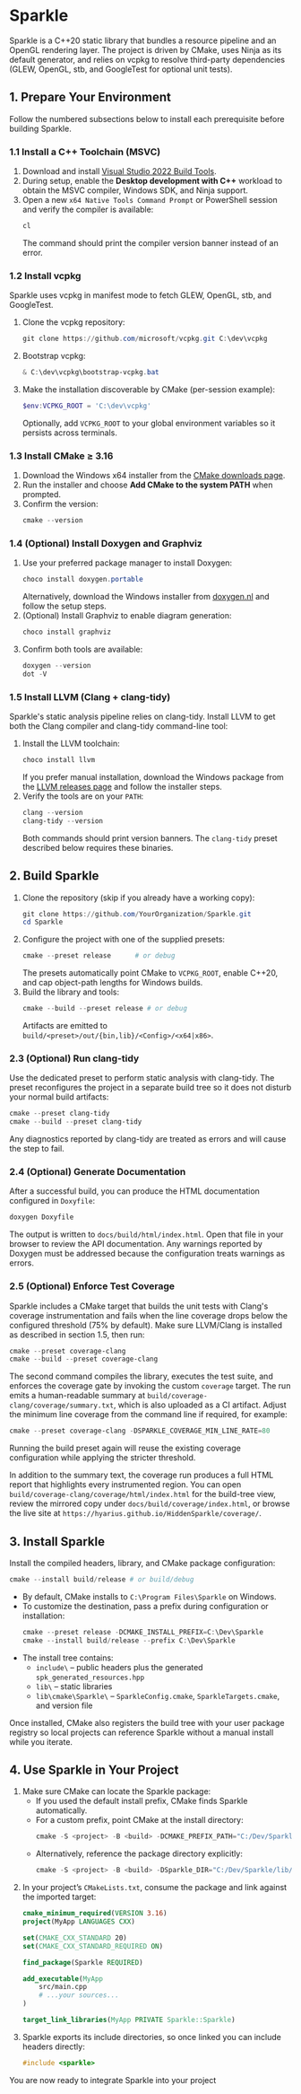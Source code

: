 # Sparkle

Sparkle is a C++20 static library that bundles a resource pipeline and an OpenGL rendering layer. The project is driven by CMake, uses Ninja as its default generator, and relies on vcpkg to resolve third-party dependencies (GLEW, OpenGL, stb, and GoogleTest for optional unit tests).

## 1. Prepare Your Environment

Follow the numbered subsections below to install each prerequisite before building Sparkle.

### 1.1 Install a C++ Toolchain (MSVC)

1. Download and install [Visual Studio 2022 Build Tools](https://visualstudio.microsoft.com/downloads/).
2. During setup, enable the **Desktop development with C++** workload to obtain the MSVC compiler, Windows SDK, and Ninja support.
3. Open a new `x64 Native Tools Command Prompt` or PowerShell session and verify the compiler is available:
   ```powershell
   cl
   ```
   The command should print the compiler version banner instead of an error.

### 1.2 Install vcpkg

Sparkle uses vcpkg in manifest mode to fetch GLEW, OpenGL, stb, and GoogleTest.

1. Clone the vcpkg repository:
   ```powershell
   git clone https://github.com/microsoft/vcpkg.git C:\dev\vcpkg
   ```
2. Bootstrap vcpkg:
   ```powershell
   & C:\dev\vcpkg\bootstrap-vcpkg.bat
   ```
3. Make the installation discoverable by CMake (per-session example):
   ```powershell
   $env:VCPKG_ROOT = 'C:\dev\vcpkg'
   ```
   Optionally, add `VCPKG_ROOT` to your global environment variables so it persists across terminals.

### 1.3 Install CMake ≥ 3.16

1. Download the Windows x64 installer from the [CMake downloads page](https://cmake.org/download/).
2. Run the installer and choose **Add CMake to the system PATH** when prompted.
3. Confirm the version:
   ```powershell
   cmake --version
   ```

### 1.4 (Optional) Install Doxygen and Graphviz

1. Use your preferred package manager to install Doxygen:
   ```powershell
   choco install doxygen.portable
   ```
   Alternatively, download the Windows installer from [doxygen.nl](https://www.doxygen.nl/download.html) and follow the setup steps.
2. (Optional) Install Graphviz to enable diagram generation:
   ```powershell
   choco install graphviz
   ```
3. Confirm both tools are available:
   ```powershell
   doxygen --version
   dot -V
   ```

### 1.5 Install LLVM (Clang + clang-tidy)

Sparkle's static analysis pipeline relies on clang-tidy. Install LLVM to get both the Clang compiler and clang-tidy command-line tool:

1. Install the LLVM toolchain:
   ```powershell
   choco install llvm
   ```
   If you prefer manual installation, download the Windows package from the [LLVM releases page](https://releases.llvm.org/) and follow the installer steps.
2. Verify the tools are on your `PATH`:
   ```powershell
   clang --version
   clang-tidy --version
   ```
   Both commands should print version banners. The `clang-tidy` preset described below requires these binaries.

## 2. Build Sparkle

1. Clone the repository (skip if you already have a working copy):
   ```powershell
   git clone https://github.com/YourOrganization/Sparkle.git
   cd Sparkle
   ```
2. Configure the project with one of the supplied presets:
   ```powershell
   cmake --preset release      # or debug
   ```
   The presets automatically point CMake to `VCPKG_ROOT`, enable C++20, and cap object-path lengths for Windows builds.
3. Build the library and tools:
   ```powershell
   cmake --build --preset release # or debug
   ```
   Artifacts are emitted to `build/<preset>/out/{bin,lib}/<Config>/<x64|x86>`.

### 2.3 (Optional) Run clang-tidy

Use the dedicated preset to perform static analysis with clang-tidy. The preset reconfigures the project in a separate build tree so it does not disturb your normal build artifacts:

```powershell
cmake --preset clang-tidy
cmake --build --preset clang-tidy
```

Any diagnostics reported by clang-tidy are treated as errors and will cause the step to fail.

### 2.4 (Optional) Generate Documentation

After a successful build, you can produce the HTML documentation configured in `Doxyfile`:

```powershell
doxygen Doxyfile
```

The output is written to `docs/build/html/index.html`. Open that file in your browser to review the API documentation. Any warnings reported by Doxygen must be addressed because the configuration treats warnings as errors.

### 2.5 (Optional) Enforce Test Coverage

Sparkle includes a CMake target that builds the unit tests with Clang's coverage instrumentation and fails when the line coverage drops below the configured threshold (75% by default). Make sure LLVM/Clang is installed as described in section 1.5, then run:

```powershell
cmake --preset coverage-clang
cmake --build --preset coverage-clang
```

The second command compiles the library, executes the test suite, and enforces the coverage gate by invoking the custom `coverage` target. The run emits a human-readable summary at `build/coverage-clang/coverage/summary.txt`, which is also uploaded as a CI artifact. Adjust the minimum line coverage from the command line if required, for example:

```powershell
cmake --preset coverage-clang -DSPARKLE_COVERAGE_MIN_LINE_RATE=80
```

Running the build preset again will reuse the existing coverage configuration while applying the stricter threshold.

In addition to the summary text, the coverage run produces a full HTML report that highlights every instrumented region. You can open `build/coverage-clang/coverage/html/index.html` for the build-tree view, review the mirrored copy under `docs/build/coverage/index.html`, or browse the live site at `https://hyarius.github.io/HiddenSparkle/coverage/`.

## 3. Install Sparkle

Install the compiled headers, library, and CMake package configuration:

```powershell
cmake --install build/release # or build/debug
```

* By default, CMake installs to `C:\Program Files\Sparkle` on Windows.
* To customize the destination, pass a prefix during configuration or installation:
  ```powershell
  cmake --preset release -DCMAKE_INSTALL_PREFIX=C:\Dev\Sparkle
  cmake --install build/release --prefix C:\Dev\Sparkle
  ```
* The install tree contains:
  - `include\` – public headers plus the generated `spk_generated_resources.hpp`
  - `lib\` – static libraries
  - `lib\cmake\Sparkle\` – `SparkleConfig.cmake`, `SparkleTargets.cmake`, and version file

Once installed, CMake also registers the build tree with your user package registry so local projects can reference Sparkle without a manual install while you iterate.

## 4. Use Sparkle in Your Project

1. Make sure CMake can locate the Sparkle package:
   * If you used the default install prefix, CMake finds Sparkle automatically.
   * For a custom prefix, point CMake at the install directory:
     ```powershell
     cmake -S <project> -B <build> -DCMAKE_PREFIX_PATH="C:/Dev/Sparkle"
     ```
   * Alternatively, reference the package directory explicitly:
     ```powershell
     cmake -S <project> -B <build> -DSparkle_DIR="C:/Dev/Sparkle/lib/cmake/Sparkle"
     ```
2. In your project’s `CMakeLists.txt`, consume the package and link against the imported target:
   ```cmake
   cmake_minimum_required(VERSION 3.16)
   project(MyApp LANGUAGES CXX)

   set(CMAKE_CXX_STANDARD 20)
   set(CMAKE_CXX_STANDARD_REQUIRED ON)

   find_package(Sparkle REQUIRED)

   add_executable(MyApp
       src/main.cpp
       # ...your sources...
   )

   target_link_libraries(MyApp PRIVATE Sparkle::Sparkle)
   ```
3. Sparkle exports its include directories, so once linked you can include headers directly:
   ```cpp
   #include <sparkle>
   ```

You are now ready to integrate Sparkle into your project
